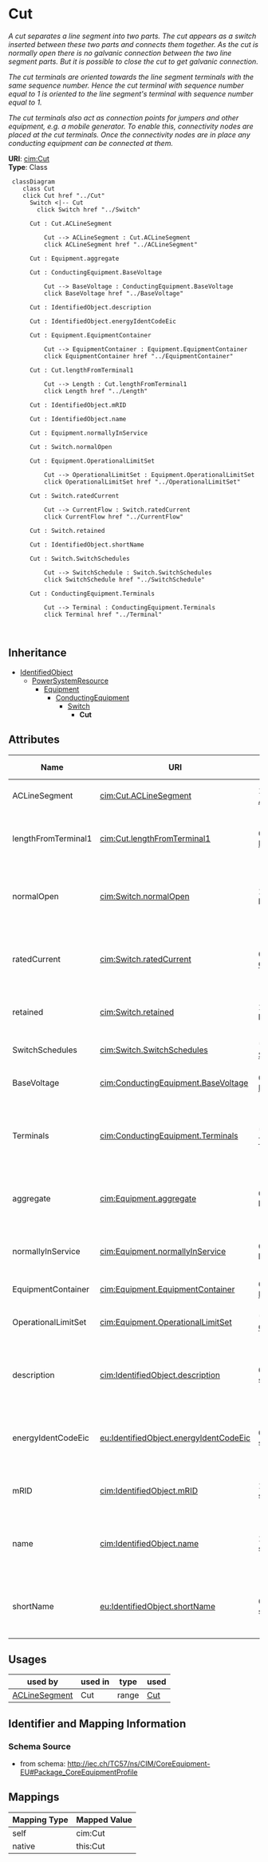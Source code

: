 # Cut


_A cut separates a line segment into two parts. The cut appears as a switch inserted between these two parts and connects them together. As the cut is normally open there is no galvanic connection between the two line segment parts. But it is possible to close the cut to get galvanic connection._

_The cut terminals are oriented towards the line segment terminals with the same sequence number. Hence the cut terminal with sequence number equal to 1 is oriented to the line segment's terminal with sequence number equal to 1._

_The cut terminals also act as connection points for jumpers and other equipment, e.g. a mobile generator. To enable this, connectivity nodes are placed at the cut terminals. Once the connectivity nodes are in place any conducting equipment can be connected at them._





**URI**: [cim:Cut](http://iec.ch/TC57/CIM100#Cut)<br />
**Type**: Class




```mermaid
 classDiagram
    class Cut
    click Cut href "../Cut"
      Switch <|-- Cut
        click Switch href "../Switch"
      
      Cut : Cut.ACLineSegment
        
          Cut --> ACLineSegment : Cut.ACLineSegment
          click ACLineSegment href "../ACLineSegment"
        
      Cut : Equipment.aggregate
        
      Cut : ConductingEquipment.BaseVoltage
        
          Cut --> BaseVoltage : ConductingEquipment.BaseVoltage
          click BaseVoltage href "../BaseVoltage"
        
      Cut : IdentifiedObject.description
        
      Cut : IdentifiedObject.energyIdentCodeEic
        
      Cut : Equipment.EquipmentContainer
        
          Cut --> EquipmentContainer : Equipment.EquipmentContainer
          click EquipmentContainer href "../EquipmentContainer"
        
      Cut : Cut.lengthFromTerminal1
        
          Cut --> Length : Cut.lengthFromTerminal1
          click Length href "../Length"
        
      Cut : IdentifiedObject.mRID
        
      Cut : IdentifiedObject.name
        
      Cut : Equipment.normallyInService
        
      Cut : Switch.normalOpen
        
      Cut : Equipment.OperationalLimitSet
        
          Cut --> OperationalLimitSet : Equipment.OperationalLimitSet
          click OperationalLimitSet href "../OperationalLimitSet"
        
      Cut : Switch.ratedCurrent
        
          Cut --> CurrentFlow : Switch.ratedCurrent
          click CurrentFlow href "../CurrentFlow"
        
      Cut : Switch.retained
        
      Cut : IdentifiedObject.shortName
        
      Cut : Switch.SwitchSchedules
        
          Cut --> SwitchSchedule : Switch.SwitchSchedules
          click SwitchSchedule href "../SwitchSchedule"
        
      Cut : ConductingEquipment.Terminals
        
          Cut --> Terminal : ConductingEquipment.Terminals
          click Terminal href "../Terminal"
        
      
```





## Inheritance
* [IdentifiedObject](IdentifiedObject.md)
    * [PowerSystemResource](PowerSystemResource.md)
        * [Equipment](Equipment.md)
            * [ConductingEquipment](ConductingEquipment.md)
                * [Switch](Switch.md)
                    * **Cut**



## Attributes


| Name | URI | Cardinality and Range | Description | Inheritance |
| ---  | --- | --- | --- | --- |
| ACLineSegment | [cim:Cut.ACLineSegment](http://iec.ch/TC57/CIM100#Cut.ACLineSegment) | 1 <br />  [ACLineSegment](ACLineSegment.md)  | The line segment to which the cut is applied | direct |
| lengthFromTerminal1 | [cim:Cut.lengthFromTerminal1](http://iec.ch/TC57/CIM100#Cut.lengthFromTerminal1) | 0..1 <br />  [Length](Length.md)  | The length to the place where the cut is located starting from side one of th... | direct |
| normalOpen | [cim:Switch.normalOpen](http://iec.ch/TC57/CIM100#Switch.normalOpen) | 1 <br />  boolean  | The attribute is used in cases when no Measurement for the status value is pr... | [Switch](Switch.md) |
| ratedCurrent | [cim:Switch.ratedCurrent](http://iec.ch/TC57/CIM100#Switch.ratedCurrent) | 0..1 <br />  [CurrentFlow](CurrentFlow.md)  | The maximum continuous current carrying capacity in amps governed by the devi... | [Switch](Switch.md) |
| retained | [cim:Switch.retained](http://iec.ch/TC57/CIM100#Switch.retained) | 1 <br />  boolean  | Branch is retained in the topological solution | [Switch](Switch.md) |
| SwitchSchedules | [cim:Switch.SwitchSchedules](http://iec.ch/TC57/CIM100#Switch.SwitchSchedules) | * <br />  [SwitchSchedule](SwitchSchedule.md)  | A Switch can be associated with SwitchSchedules | [Switch](Switch.md) |
| BaseVoltage | [cim:ConductingEquipment.BaseVoltage](http://iec.ch/TC57/CIM100#ConductingEquipment.BaseVoltage) | 0..1 <br />  [BaseVoltage](BaseVoltage.md)  | Base voltage of this conducting equipment | [ConductingEquipment](ConductingEquipment.md) |
| Terminals | [cim:ConductingEquipment.Terminals](http://iec.ch/TC57/CIM100#ConductingEquipment.Terminals) | * <br />  [Terminal](Terminal.md)  | Conducting equipment have terminals that may be connected to other conducting... | [ConductingEquipment](ConductingEquipment.md) |
| aggregate | [cim:Equipment.aggregate](http://iec.ch/TC57/CIM100#Equipment.aggregate) | 0..1 <br />  boolean  | The aggregate flag provides an alternative way of representing an aggregated ... | [Equipment](Equipment.md) |
| normallyInService | [cim:Equipment.normallyInService](http://iec.ch/TC57/CIM100#Equipment.normallyInService) | 0..1 <br />  boolean  | Specifies the availability of the equipment under normal operating conditions | [Equipment](Equipment.md) |
| EquipmentContainer | [cim:Equipment.EquipmentContainer](http://iec.ch/TC57/CIM100#Equipment.EquipmentContainer) | 0..1 <br />  [EquipmentContainer](EquipmentContainer.md)  | Container of this equipment | [Equipment](Equipment.md) |
| OperationalLimitSet | [cim:Equipment.OperationalLimitSet](http://iec.ch/TC57/CIM100#Equipment.OperationalLimitSet) | * <br />  [OperationalLimitSet](OperationalLimitSet.md)  | The operational limit sets associated with this equipment | [Equipment](Equipment.md) |
| description | [cim:IdentifiedObject.description](http://iec.ch/TC57/CIM100#IdentifiedObject.description) | 0..1 <br />  string  | The description is a free human readable text describing or naming the object | [IdentifiedObject](IdentifiedObject.md) |
| energyIdentCodeEic | [eu:IdentifiedObject.energyIdentCodeEic](http://iec.ch/TC57/CIM100-European#IdentifiedObject.energyIdentCodeEic) | 0..1 <br />  string  | The attribute is used for an exchange of the EIC code (Energy identification ... | [IdentifiedObject](IdentifiedObject.md) |
| mRID | [cim:IdentifiedObject.mRID](http://iec.ch/TC57/CIM100#IdentifiedObject.mRID) | 1 <br />  string  | Master resource identifier issued by a model authority | [IdentifiedObject](IdentifiedObject.md) |
| name | [cim:IdentifiedObject.name](http://iec.ch/TC57/CIM100#IdentifiedObject.name) | 1 <br />  string  | The name is any free human readable and possibly non unique text naming the o... | [IdentifiedObject](IdentifiedObject.md) |
| shortName | [eu:IdentifiedObject.shortName](http://iec.ch/TC57/CIM100-European#IdentifiedObject.shortName) | 0..1 <br />  string  | The attribute is used for an exchange of a human readable short name with len... | [IdentifiedObject](IdentifiedObject.md) |





## Usages

| used by | used in | type | used |
| ---  | --- | --- | --- |
| [ACLineSegment](ACLineSegment.md) | Cut | range | [Cut](Cut.md) |






## Identifier and Mapping Information







### Schema Source


* from schema: http://iec.ch/TC57/ns/CIM/CoreEquipment-EU#Package_CoreEquipmentProfile





## Mappings

| Mapping Type | Mapped Value |
| ---  | ---  |
| self | cim:Cut |
| native | this:Cut |




